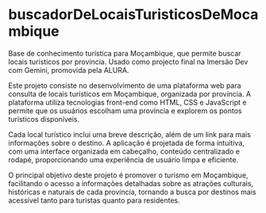 # buscadorDeLocaisTuristicosDeMocambique
 Base de conhecimento turística para Moçambique, que permite buscar locais turísticos por província.
 Usado como projecto final na Imersão Dev com Gemini, promovida pela ALURA.

 Este projeto consiste no desenvolvimento de uma plataforma web para consulta de locais turísticos em Moçambique, organizada por província. A plataforma utiliza tecnologias front-end como HTML, CSS e JavaScript e permite que os usuários escolham uma província e explorem os pontos turísticos disponíveis.

Cada local turístico inclui uma breve descrição, além de um link para mais informações sobre o destino. A aplicação é projetada de forma intuitiva, com uma interface organizada em cabeçalho, conteúdo centralizado e rodapé, proporcionando uma experiência de usuário limpa e eficiente.

O principal objetivo deste projeto é promover o turismo em Moçambique, facilitando o acesso a informações detalhadas sobre as atrações culturais, históricas e naturais de cada província, tornando a busca por destinos mais acessível tanto para turistas quanto para residentes.
